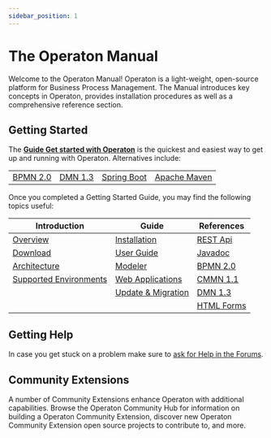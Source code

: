 ```yaml
---
sidebar_position: 1
---
```


# The Operaton Manual

Welcome to the Operaton Manual! Operaton is a light-weight, open-source platform for Business Process Management. The Manual introduces key concepts in Operaton, provides installation procedures as well as a comprehensive reference section.

## Getting Started

The [**Guide Get started with Operaton**](/docs/get-started/index.md) is the quickest and easiest way to get up and running with Operaton. Alternatives include:

| | | | |
|--|--|--|--|
| [BPMN 2.0](/docs/get-started/quick-start/) | [DMN 1.3](/docs/get-started/dmn/) | [Spring Boot](/docs/get-started/spring-boot/) | [Apache Maven](/docs/get-started/apache-maven.md) |

Once you completed a Getting Started Guide, you may find the following topics useful:

| Introduction | Guide | References |
|--|--|--|
| [Overview](./introduction/) | [Installation](./installation/index.md) | [REST Api](./reference/rest/index.md) |
| [Download](./introduction/downloading-operaton.md) | [User Guide](./user-guide/index.md)| [Javadoc](#) |
| [Architecture](./introduction/architecture.md) | [Modeler](./modeling-bpmn/index.md) | [BPMN 2.0](./reference/bpmn20/index.md) |
| [Supported Environments](./introduction/supported-environments.md) | [Web Applications](./webapps/index.md) |[CMMN 1.1](./reference/cmmn11/index.md) |
| | [Update & Migration](./update/index.md) | [DMN 1.3](./reference/dmn/index.md) |
| | | [HTML Forms](./reference/forms/index.md) |

## Getting Help

In case you get stuck on a problem make sure to [ask for Help in the Forums](https://forum.operaton.org).

## Community Extensions

A number of Community Extensions enhance Operaton with additional capabilities. Browse the Operaton Community Hub for information on building a Operaton Community Extension, discover new Operaton Community Extension open source projects to contribute to, and more.